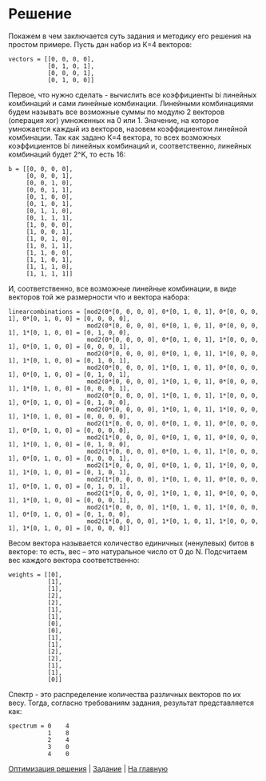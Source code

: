 # Решение

Покажем в чем заключается суть задания и методику его решения на простом примере. Пусть дан набор из К=4 векторов:

```
vectors = [[0, 0, 0, 0],
           [0, 1, 0, 1],
           [0, 0, 0, 1],
           [0, 1, 0, 0]]
```

Первое, что нужно сделать - вычислить все коэффициенты bi линейных комбинаций и сами линейные комбинации. Линейными комбинациями будем называть все возможные суммы по модулю 2 векторов (операция xor) умноженных на 0 или 1. Значение, на которое умножается каждый из векторов, назовем коэффициентом линейной комбинации. Так как задано К=4 вектора, то всех возможных коэффициентов bi линейных комбинаций и, соответственно, линейных комбинаций будет 2^K, то есть 16:
```
b = [[0, 0, 0, 0],
     [0, 0, 0, 1],
     [0, 0, 1, 0],
     [0, 0, 1, 1],
     [0, 1, 0, 0],
     [0, 1, 0, 1],
     [0, 1, 1, 0],
     [0, 1, 1, 1],
     [1, 0, 0, 0],
     [1, 0, 0, 1],
     [1, 0, 1, 0],
     [1, 0, 1, 1],
     [1, 1, 0, 0],
     [1, 1, 0, 1],
     [1, 1, 1, 0],
     [1, 1, 1, 1]]
```

И, соответственно, все возможные линейные комбинации, в виде векторов той же размерности что и вектора набора:
```
linearcombinations = [mod2(0*[0, 0, 0, 0], 0*[0, 1, 0, 1], 0*[0, 0, 0, 1], 0*[0, 1, 0, 0] = [0, 0, 0, 0],
                      mod2(0*[0, 0, 0, 0], 0*[0, 1, 0, 1], 0*[0, 0, 0, 1], 1*[0, 1, 0, 0] = [0, 1, 0, 0],
                      mod2(0*[0, 0, 0, 0], 0*[0, 1, 0, 1], 1*[0, 0, 0, 1], 0*[0, 1, 0, 0] = [0, 0, 0, 1],
                      mod2(0*[0, 0, 0, 0], 0*[0, 1, 0, 1], 1*[0, 0, 0, 1], 1*[0, 1, 0, 0] = [0, 1, 0, 1],
                      mod2(0*[0, 0, 0, 0], 1*[0, 1, 0, 1], 0*[0, 0, 0, 1], 0*[0, 1, 0, 0] = [0, 1, 0, 1],
                      mod2(0*[0, 0, 0, 0], 1*[0, 1, 0, 1], 0*[0, 0, 0, 1], 1*[0, 1, 0, 0] = [0, 0, 0, 1],
                      mod2(0*[0, 0, 0, 0], 1*[0, 1, 0, 1], 1*[0, 0, 0, 1], 0*[0, 1, 0, 0] = [0, 1, 0, 0],
                      mod2(0*[0, 0, 0, 0], 1*[0, 1, 0, 1], 1*[0, 0, 0, 1], 1*[0, 1, 0, 0] = [0, 0, 0, 0],
                      mod2(1*[0, 0, 0, 0], 0*[0, 1, 0, 1], 0*[0, 0, 0, 1], 0*[0, 1, 0, 0] = [0, 0, 0, 0],
                      mod2(1*[0, 0, 0, 0], 0*[0, 1, 0, 1], 0*[0, 0, 0, 1], 1*[0, 1, 0, 0] = [0, 1, 0, 0],
                      mod2(1*[0, 0, 0, 0], 0*[0, 1, 0, 1], 1*[0, 0, 0, 1], 0*[0, 1, 0, 0] = [0, 0, 0, 1],
                      mod2(1*[0, 0, 0, 0], 0*[0, 1, 0, 1], 1*[0, 0, 0, 1], 1*[0, 1, 0, 0] = [0, 1, 0, 1],
                      mod2(1*[0, 0, 0, 0], 1*[0, 1, 0, 1], 0*[0, 0, 0, 1], 0*[0, 1, 0, 0] = [0, 1, 0, 1],
                      mod2(1*[0, 0, 0, 0], 1*[0, 1, 0, 1], 0*[0, 0, 0, 1], 1*[0, 1, 0, 0] = [0, 0, 0, 1],
                      mod2(1*[0, 0, 0, 0], 1*[0, 1, 0, 1], 1*[0, 0, 0, 1], 0*[0, 1, 0, 0] = [0, 1, 0, 0],
                      mod2(1*[0, 0, 0, 0], 1*[0, 1, 0, 1], 1*[0, 0, 0, 1], 1*[0, 1, 0, 0] = [0, 0, 0, 0]]
```

Весом вектора называется количество единичных (ненулевых) битов в векторе: то есть, вес – это натуральное число от 0 до N. Подсчитаем вес каждого вектора соответственно:
```
weights = [[0],
           [1],
           [1],
           [2],
           [2],
           [1],
           [1],
           [0],
           [0],
           [1],
           [1],
           [2],
           [2],
           [1],
           [1],
           [0]]
```

Спектр - это распределение количества различных векторов по их весу. Тогда, согласно требованиям задания, результат представляется как:
```
spectrum = 0    4
           1    8
           2    4
           3    0
           4    0
```

[Оптимизация решения](https://github.com/romantitovmephi/WeightSpectrum/blob/main/documentation/optimization.md) |
[Задание](https://github.com/romantitovmephi/WeightSpectrum/blob/main/documentation/requirements.png) |
[На главную](https://github.com/romantitovmephi/WeightSpectrum/blob/main/README.md) 
